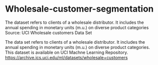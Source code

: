 # Wholesale-customer-segmentation
The dataset refers to clients of a wholesale distributor. It includes the annual spending in monetary units (m.u.) on diverse product categories  Source: UCI Wholesale customers Data Set

The data set refers to clients of a wholesale distributor. It includes the annual spending in monetary units (m.u.) on diverse product categories.
This dataset is available on UCI Machne Learning Repository. https://archive.ics.uci.edu/ml/datasets/wholesale+customers
